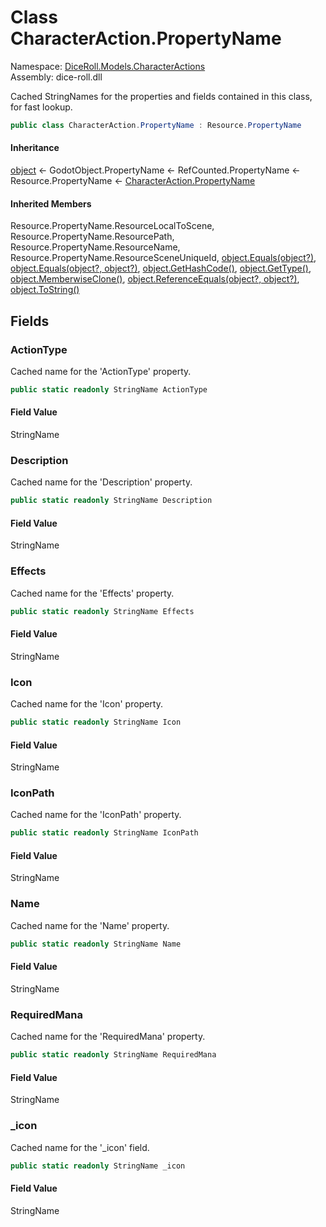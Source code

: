 # <a id="DiceRoll_Models_CharacterActions_CharacterAction_PropertyName"></a> Class CharacterAction.PropertyName

Namespace: [DiceRoll.Models.CharacterActions](DiceRoll.Models.CharacterActions.md)  
Assembly: dice\-roll.dll  

Cached StringNames for the properties and fields contained in this class, for fast lookup.

```csharp
public class CharacterAction.PropertyName : Resource.PropertyName
```

#### Inheritance

[object](https://learn.microsoft.com/dotnet/api/system.object) ← 
GodotObject.PropertyName ← 
RefCounted.PropertyName ← 
Resource.PropertyName ← 
[CharacterAction.PropertyName](DiceRoll.Models.CharacterActions.CharacterAction.PropertyName.md)

#### Inherited Members

Resource.PropertyName.ResourceLocalToScene, 
Resource.PropertyName.ResourcePath, 
Resource.PropertyName.ResourceName, 
Resource.PropertyName.ResourceSceneUniqueId, 
[object.Equals\(object?\)](https://learn.microsoft.com/dotnet/api/system.object.equals\#system\-object\-equals\(system\-object\)), 
[object.Equals\(object?, object?\)](https://learn.microsoft.com/dotnet/api/system.object.equals\#system\-object\-equals\(system\-object\-system\-object\)), 
[object.GetHashCode\(\)](https://learn.microsoft.com/dotnet/api/system.object.gethashcode), 
[object.GetType\(\)](https://learn.microsoft.com/dotnet/api/system.object.gettype), 
[object.MemberwiseClone\(\)](https://learn.microsoft.com/dotnet/api/system.object.memberwiseclone), 
[object.ReferenceEquals\(object?, object?\)](https://learn.microsoft.com/dotnet/api/system.object.referenceequals), 
[object.ToString\(\)](https://learn.microsoft.com/dotnet/api/system.object.tostring)

## Fields

### <a id="DiceRoll_Models_CharacterActions_CharacterAction_PropertyName_ActionType"></a> ActionType

Cached name for the 'ActionType' property.

```csharp
public static readonly StringName ActionType
```

#### Field Value

 StringName

### <a id="DiceRoll_Models_CharacterActions_CharacterAction_PropertyName_Description"></a> Description

Cached name for the 'Description' property.

```csharp
public static readonly StringName Description
```

#### Field Value

 StringName

### <a id="DiceRoll_Models_CharacterActions_CharacterAction_PropertyName_Effects"></a> Effects

Cached name for the 'Effects' property.

```csharp
public static readonly StringName Effects
```

#### Field Value

 StringName

### <a id="DiceRoll_Models_CharacterActions_CharacterAction_PropertyName_Icon"></a> Icon

Cached name for the 'Icon' property.

```csharp
public static readonly StringName Icon
```

#### Field Value

 StringName

### <a id="DiceRoll_Models_CharacterActions_CharacterAction_PropertyName_IconPath"></a> IconPath

Cached name for the 'IconPath' property.

```csharp
public static readonly StringName IconPath
```

#### Field Value

 StringName

### <a id="DiceRoll_Models_CharacterActions_CharacterAction_PropertyName_Name"></a> Name

Cached name for the 'Name' property.

```csharp
public static readonly StringName Name
```

#### Field Value

 StringName

### <a id="DiceRoll_Models_CharacterActions_CharacterAction_PropertyName_RequiredMana"></a> RequiredMana

Cached name for the 'RequiredMana' property.

```csharp
public static readonly StringName RequiredMana
```

#### Field Value

 StringName

### <a id="DiceRoll_Models_CharacterActions_CharacterAction_PropertyName__icon"></a> \_icon

Cached name for the '_icon' field.

```csharp
public static readonly StringName _icon
```

#### Field Value

 StringName

